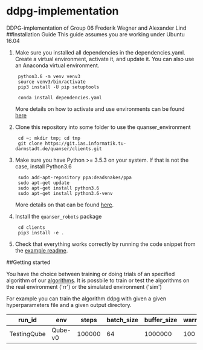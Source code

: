 # ddpg-implementation
DDPG-implementation of Group 06 Frederik Wegner and Alexander Lind
##Installation Guide
This guide assumes you are working under Ubuntu 16.04

1. Make sure you installed all dependencies in the dependencies.yaml.
   Create a virtual environment, activate it, and update it.
   You can also use an Anaconda virtual environment.

        python3.6 -m venv venv3
        source venv3/bin/activate
        pip3 install -U pip setuptools
   
        conda install dependencies.yaml
   More details on how to activate and use environments can be found [here](https://docs.conda.io/projects/conda/en/latest/user-guide/tasks/manage-environments.html)

2. Clone this repository into some folder to use the quanser_environment

        cd ~; mkdir tmp; cd tmp
        git clone https://git.ias.informatik.tu-darmstadt.de/quanser/clients.git

3. Make sure you have Python >= 3.5.3 on your system. If that is not the case,
   install Python3.6

        sudo add-apt-repository ppa:deadsnakes/ppa
        sudo apt-get update
        sudo apt-get install python3.6
        sudo apt-get install python3.6-venv
    
    More details on that can be found [here](https://askubuntu.com/questions/865554/how-do-i-install-python-3-6-using-apt-get).

4. Install the `quanser_robots` package

        cd clients
        pip3 install -e .

5. Check that everything works correctly by running the code snippet
   from the [example readme](src/example/Readme.md).

##Getting started

You have the choice between training or doing trials of an specified algorithm of our [algorithms](src/algorithm/Readme.md).
It is possbile to train or test the algorithms on the real environment ('rr') or the simulated environment ('sim')

For example you can train the algorithm ddpg with given a given hyperparameters file and a given output directory.

| run_id      | env     | steps  | batch_size | buffer_size | warmup_samples | actor_lr | critic_lr | actor_hidden_layers | critic_hidden_layers | tau  | noise_decay | lr_decay | lr_min     | 
|-------------|---------|--------|------------|-------------|----------------|----------|-----------|---------------------|----------------------|------|-------------|----------|------------| 
| TestingQube | Qube-v0 | 100000 | 64         | 1000000     | 100            | 0.001    | 0.001     | [300,200]           | [300,200]            | 0.01 | 0.99        | 1.       | 0.00000001 | 
